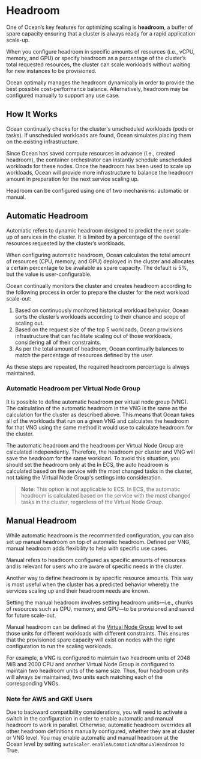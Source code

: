# Headroom

One of Ocean’s key features for optimizing scaling is **headroom**, a buffer of spare capacity ensuring that a cluster is always ready for a rapid application scale-up.

When you configure headroom in specific amounts of resources (i.e., vCPU, memory, and GPU) or specify headroom as a percentage of the cluster’s total requested resources, the cluster can scale workloads without waiting for new instances to be provisioned.

Ocean optimally manages the headroom dynamically in order to provide the best possible cost-performance balance. Alternatively, headroom may be configured manually to support any use case.

## How It Works

Ocean continually checks for the cluster's unscheduled workloads (pods or tasks). If unscheduled workloads are found, Ocean simulates placing them on the existing infrastructure.

Since Ocean has saved compute resources in advance (i.e., created headroom), the container orchestrator can instantly schedule unscheduled workloads for these nodes. Once the headroom has been used to scale up workloads, Ocean will provide more infrastructure to balance the headroom amount in preparation for the next service scaling up.

Headroom can be configured using one of two mechanisms: automatic or manual.

## Automatic Headroom

Automatic refers to dynamic headroom designed to predict the next scale-up of services in the cluster. It is limited by a percentage of the overall resources requested by the cluster’s workloads.

When configuring automatic headroom, Ocean calculates the total amount of resources (CPU, memory, and GPU) deployed in the cluster and allocates a certain percentage to be available as spare capacity. The default is 5%, but the value is user-configurable.

Ocean continually monitors the cluster and creates headroom according to the following process in order to prepare the cluster for the next workload scale-out:

1. Based on continuously monitored historical workload behavior, Ocean sorts the cluster’s workloads according to their chance and scope of scaling out.
2. Based on the request size of the top 5 workloads, Ocean provisions infrastructure that can facilitate scaling out of those workloads, considering all of their constraints.
3. As per the total amount of headroom, Ocean continually balances to match the percentage of resources defined by the user.

As these steps are repeated, the required headroom percentage is always maintained.

### Automatic Headroom per Virtual Node Group

It is possible to define automatic headroom per virtual node group (VNG). The calculation of the automatic headroom in the VNG is the same as the calculation for the cluster as described above. This means that Ocean takes all of the workloads that run on a given VNG and calculates the headroom for that VNG using the same method it would use to calculate headroom for the cluster.

The automatic headroom and the headroom per Virtual Node Group are calculated independently. Therefore, the headroom per cluster and VNG will save the headroom for the same workload. To avoid this situation, you should set the headroom only at the In ECS, the auto headroom is calculated based on the service with the most changed tasks in the cluster, not taking the Virtual Node Group's settings into consideration. 

>**Note**: This option is not applicable to ECS. In ECS, the automatic headroom is calculated based on the service with the most changed tasks in the cluster, regardless of the Virtual Node Group.

## Manual Headroom

While automatic headroom is the recommended configuration, you can also set up manual headroom on top of automatic headroom. Defined per VNG, manual headroom adds flexibility to help with specific use cases.

Manual refers to headroom configured as specific amounts of resources and is relevant for users who are aware of specific needs in the cluster.

Another way to define headroom is by specific resource amounts. This way is most useful when the cluster has a predicted behavior whereby the services scaling up and their headroom needs are known.

Setting the manual headroom involves setting headroom units—i.e., chunks of resources such as CPU, memory, and GPU—to be provisioned and saved for future scale-out.

Manual headroom can be defined at the [Virtual Node Group](ocean/features/launch-specifications) level to set those units for different workloads with different constraints. This ensures that the provisioned spare capacity will exist on nodes with the right configuration to run the scaling workloads.

For example, a VNG is configured to maintain two headroom units of 2048 MiB and 2000 CPU and another Virtual Node Group is configured to maintain two headroom units of the same size. Thus, four headroom units will always be maintained, two units each matching each of the corresponding VNGs.

### Note for AWS and GKE Users

Due to backward compatibility considerations, you will need to activate a switch in the configuration in order to enable automatic and manual headroom to work in parallel. Otherwise, automatic headroom overrides all other headroom definitions manually configured, whether they are at cluster or VNG level. You may enable automatic and manual headroom at the Ocean level by setting `autoScaler.enableAutomaticAndManualHeadroom` to True.

